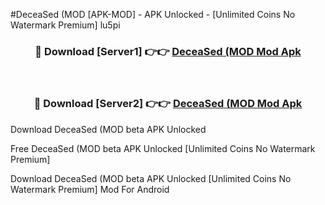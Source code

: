 #DeceaSed (MOD [APK-MOD] - APK Unlocked - [Unlimited Coins No Watermark Premium] lu5pi



<div align="center">

<h3>🔴 Download [Server1] 👉👉 <a href="https://momento.my/?title=DeceaSed_(MOD">DeceaSed (MOD Mod Apk</a></h3><br>

<h3>🔴 Download [Server2] 👉👉 <a href="https://momento.my/?title=DeceaSed_(MOD">DeceaSed (MOD Mod Apk</a></h3>
</div>



Download DeceaSed (MOD beta APK Unlocked

Free DeceaSed (MOD beta APK Unlocked [Unlimited Coins No Watermark Premium]

Download DeceaSed (MOD beta APK Unlocked [Unlimited Coins No Watermark Premium] Mod For Android
